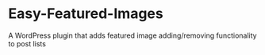 # Easy-Featured-Images
A WordPress plugin that adds featured image adding/removing functionality to post lists
